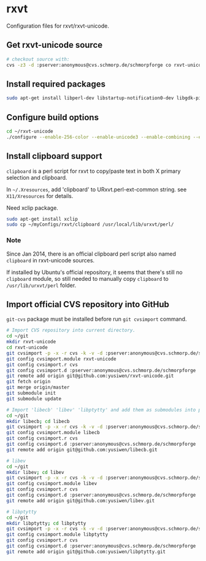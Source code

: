 # rxvt

Configuration files for rxvt/rxvt-unicode.

## Get rxvt-unicode source

```sh
# checkout source with:
cvs -z3 -d :pserver:anonymous@cvs.schmorp.de/schmorpforge co rxvt-unicode
```

## Install required packages

```sh
sudo apt-get install libperl-dev libstartup-notification0-dev libgdk-pixbuf2.0-dev
```

## Configure build options

```sh
cd ~/rxvt-unicode
./configure --enable-256-color --enable-unicode3 --enable-combining --enable-xft --enable-font-styles --enable-pixbuf --enable-startup-notification --enable-transparency --enable-fading --enable-rxvt-scroll --enable-perl --enable-iso14755 --enable-keepscrolling --enable-selectionscrolling --enable-mousewheel --enable-slipwheeling --enable-smart-resize --enable-text-blink --enable-pointer-blank --enable-utmp --enable-wtmp --enable-lastlog
```

## Install clipboard support

`clipboard` is a perl script for rxvt to copy/paste text in both X primary selection and clipboard.

In `~/.Xresources`, add 'clipboard' to URxvt.perl-ext-common string. see `X11/Xresources` for details.

Need xclip package.

```sh
sudo apt-get install xclip
sudo cp ~/myConfigs/rxvt/clipboard /usr/local/lib/urxvt/perl/
```

### Note

Since Jan 2014, there is an official clipboard perl script also named `clipboard` in rxvt-unicode sources.

If installed by Ubuntu's official repository, it seems that there's still no `clipboard` module, so still needed to manually copy `clipboard` to `/usr/lib/urxvt/perl` folder.

## Import official CVS repository into GitHub

`git-cvs` package must be installed before run `git cvsimport` command.

```sh
# Import CVS repository into current directory.
cd ~/git
mkdir rxvt-unicode
cd rxvt-unicode
git cvsimport -p -x -r cvs -k -v -d :pserver:anonymous@cvs.schmorp.de/schmorpforge rxvt-unicode
git config cvsimport.module rxvt-unicode
git config cvsimport.r cvs
git config cvsimport.d :pserver:anonymous@cvs.schmorp.de/schmorpforge
git remote add origin git@github.com:yusiwen/rxvt-unicode.git
git fetch origin
git merge origin/master
git submodule init
git submodule update

# Import 'libecb' 'libev' 'libptytty' and add them as submodules into project 'rxvt-unicode'
cd ~/git
mkdir libecb; cd libecb
git cvsimport -p -x -r cvs -k -v -d :pserver:anonymous@cvs.schmorp.de/schmorpforge libecb
git config cvsimport.module libecb
git config cvsimport.r cvs
git config cvsimport.d :pserver:anonymous@cvs.schmorp.de/schmorpforge
git remote add origin git@github.com:yusiwen/libecb.git

# libev
cd ~/git
mkdir libev; cd libev
git cvsimport -p -x -r cvs -k -v -d :pserver:anonymous@cvs.schmorp.de/schmorpforge libev
git config cvsimport.module libev
git config cvsimport.r cvs
git config cvsimport.d :pserver:anonymous@cvs.schmorp.de/schmorpforge
git remote add origin git@github.com:yusiwen/libev.git

# libptytty
cd ~/git
mkdir libptytty; cd libptytty
git cvsimport -p -x -r cvs -k -v -d :pserver:anonymous@cvs.schmorp.de/schmorpforge libptytty
git config cvsimport.module libptytty
git config cvsimport.r cvs
git config cvsimport.d :pserver:anonymous@cvs.schmorp.de/schmorpforge
git remote add origin git@github.com:yusiwen/libptytty.git
```
